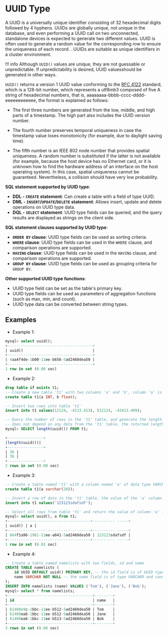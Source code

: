 # UUID Type

A UUID is a universally unique identifier consisting of 32 hexadecimal digits followed by 4 hyphens. UUIDs are globally unique, not unique in the database, and even performing a UUID call on two unconnected, standalone devices is expected to generate two different values. UUID is often used to generate a random value for the corresponding row to ensure the uniqueness of each record. . UUIDs are suitable as unique identifiers in a cluster environment.

!!! info
    Although `UUID()` values ​​are unique, they are not guessable or unpredictable. If unpredictability is desired, UUID values ​​should be generated in other ways.

`UUID()` returns a version 1 UUID value conforming to the [RFC 4122](http://www.ietf.org/rfc/rfc4122.txt) standard, which is a 128-bit number, which represents a utf8mb3 composed of five A string of hexadecimal numbers, that is, aaaaaaaa-bbbb-cccc-dddd-eeeeeeeeeeee, the format is explained as follows:

- The first three numbers are generated from the low, middle, and high parts of a timestamp. The high part also includes the UUID version number.

- The fourth number preserves temporal uniqueness in case the timestamp value loses monotonicity (for example, due to daylight saving time).

- The fifth number is an IEEE 802 node number that provides spatial uniqueness. A random number is substituted if the latter is not available (for example, because the host device has no Ethernet card, or it is unknown how to find the hardware address of an interface on the host operating system). In this case, spatial uniqueness cannot be guaranteed. Nevertheless, a collision should have very low probability.

**SQL statement supported by UUID type**:

- **DDL - `CREATE` statement**: Can create a table with a field of type UUID.
- **DML - `INSERT`/`UPDATE`/`DELETE` statement**: Allows insert, update and delete operations on UUID type data.
- **DQL - `SELECT` statement**: UUID type fields can be queried, and the query results are displayed as strings on the client side.

**SQL statement clauses supported by UUID type**:

- **`ORDER BY` clause**: UUID type fields can be used as sorting criteria.
- **`WHERE` clause**: UUID type fields can be used in the `WHERE` clause, and comparison operations are supported.
- **`HAVING` clause**: UUID type fields can be used in the `HAVING` clause, and comparison operations are supported.
- **`GROUP BY` clause**: UUID type fields can be used as grouping criteria for `GROUP BY`.

**Other supported UUID type functions**:

- UUID type field can be set as the table's primary key.
- UUID type fields can be used as parameters of aggregation functions (such as max, min, and count).
- UUID type data can be converted between string types.

## Examples

- Example 1:

```sql
mysql> select uuid();
+--------------------------------------+
| uuid()                               |
+--------------------------------------+
| 4aa4f4de-1b00-11ee-b656-5ad2460dea50 |
+--------------------------------------+
1 row in set (0.00 sec)
```

- Example 2:

```sql
drop table if exists t1;
-- Create a new table 't1' with two columns 'a' and 'b', column 'a' is of type INT and column 'b' is of type float
create table t1(a INT, b float);

-- Insert two rows into table 't1'
insert into t1 values(12124, -4213.413), (12124, -42413.409);

-- Query the number of rows in the 't1' table, and generate the length of the uuid() function of each row. Note that the uuid() function generates a new UUID here.
-- does not depend on any data from the 't1' table, the returned length is 36 because the UUID is a 36 character string with 32 characters and 4 dashes
mysql> SELECT length(uuid()) FROM t1;

+----------------+
|length(uuid())|
+----------------+
| 36 |
| 36 |
+----------------+
2 rows in set (0.00 sec)
```

- Example 3:

```sql
-- Create a table named 't1' with a column named 'a' of data type VARCHAR with a maximum length of 20
create table t1(a varchar(20));

-- Insert a row of data in the 't1' table, the value of the 'a' column is '123123sdafsdf'
insert into t1 values('123123sdafsdf');

-- Select all rows from table 't1' and return the value of column 'a' for each row, and a newly generated UUID value
mysql> select uuid(), a from t1;
+-------------------------------------+---------- -----+
| uuid() | a |
+-------------------------------------+---------- -----+
| 664f1a96-1981-11ee-a041-5ad2460dea50 | 123123sdafsdf |
+-------------------------------------+---------- -----+
1 row in set (0.01 sec)
```

- Example 4:

```sql
-- Create a table named namelists with two fields, id and name
CREATE TABLE namelists (
    id UUID DEFAULT uuid() PRIMARY KEY, -- the id field is of UUID type, and the default value is the UUID value generated by the uuid() function as the primary key
    name VARCHAR NOT NULL -- the name field is of type VARCHAR and cannot be empty
);
INSERT INTO namelists (name) VALUES ('Tom'), ('Jane'), ('Bob');
mysql> select * from namelists;
+--------------------------------------+--------+
| id                                   | name   |
+--------------------------------------+--------+
| 61400e9c-1bbc-11ee-b512-5ad2460dea50 | Tom    |
| 61400ea6-1bbc-11ee-b512-5ad2460dea50 | Jane   |
| 61400ea6-1bbc-11ee-b513-5ad2460dea50 | Bob    |
+--------------------------------------+--------+
3 rows in set (0.00 sec)
```
